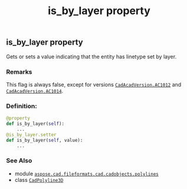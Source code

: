 ﻿---
title: is_by_layer property
second_title: Aspose.CAD for Python via .NET API References
description: 
type: docs
weight: 260
url: /python-net/aspose.cad.fileformats.cad.cadobjects.polylines/cadpolyline3d/is_by_layer/
is_root: false
---

## is_by_layer property


Gets or sets a value indicating that the entity has linetype set by layer.

### Remarks 


This flag is always false, except for versions [`CadAcadVersion.AC1012`](/cad/python-net/aspose.cad.fileformats.cad.cadconsts/cadacadversion#AC1012) and [`CadAcadVersion.AC1014`](/cad/python-net/aspose.cad.fileformats.cad.cadconsts/cadacadversion#AC1014).
### Definition:
```python
@property
def is_by_layer(self):
    ...
@is_by_layer.setter
def is_by_layer(self, value):
    ...
```

### See Also
* module [`aspose.cad.fileformats.cad.cadobjects.polylines`](../../)
* class [`CadPolyline3D`](/cad/python-net/aspose.cad.fileformats.cad.cadobjects.polylines/cadpolyline3d)
